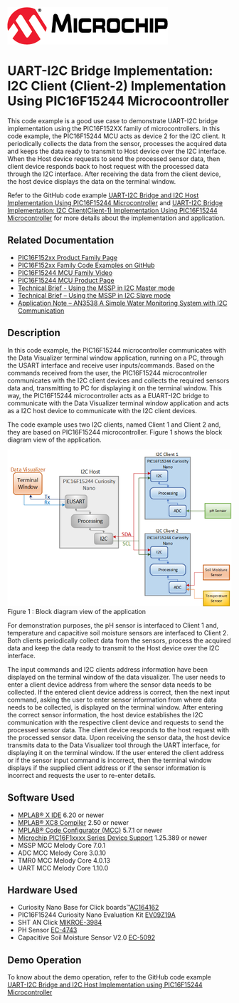 <!-- Please do not change this logo with link -->

[![MCHP](images/microchip.png)](https://www.microchip.com)

# UART-I2C Bridge Implementation: I2C Client (Client-2) Implementation Using PIC16F15244 Microcoontroller

This code example is a good use case to demonstrate UART-I2C bridge implementation using the PIC16F152XX family of microcontrollers. In this code example, the PIC16F15244 MCU acts as device 2 for the I2C client. It periodically collects the data from the sensor, processes the acquired data and keeps the data ready to transmit to Host device over the I2C interface. When the Host device requests to send the processed sensor data, then client device responds back to host request with the processed data through the I2C interface. After receiving the data from the client device, the host device displays the data on the terminal window.

Refer to the GitHub code example [UART-I2C Bridge and I2C Host Implementation Using PIC16F15244 Microcontroller](https://github.com/microchip-pic-avr-examples/pic16f15244-uart-i2c-bridge-and-i2c-host-mplab-mcc) and [UART-I2C Bridge Implementation: I2C Client(Client-1) Implementation Using PIC16F15244 Microcontroller](https://github.com/microchip-pic-avr-examples/pic16f15244-uart-i2c-bridge-i2c-client1-mplab-mcc) for more details about the implementation and application.

## Related Documentation

- [PIC16F152xx Product Family Page](https://www.microchip.com/en-us/products/microcontrollers-and-microprocessors/8-bit-mcus/pic-mcus/pic16f15244?utm_source=GitHub&utm_medium=TextLink&utm_campaign=MCU8_PIC16F15244&utm_content=pic16f15244-uart-i2c-bridge-i2c-client2-mplab-mcc-github&utm_bu=MCU08)
- [PIC16F152xx Family Code Examples on GitHub](https://github.com/orgs/microchip-pic-avr-examples/repositories?q=pic16f152&type=all&language=&sort=) 
- [PIC16F15244 MCU Family Video](https://www.youtube.com/watch?v=nHLv3Th-o-s)
- [PIC16F15244 MCU Product Page](https://www.microchip.com/wwwproducts/en/PIC16F15244?utm_source=GitHub&utm_medium=TextLink&utm_campaign=MCU8_PIC16F15244&utm_content=pic16f15244-uart-i2c-bridge-i2c-client2-mplab-mcc-github&utm_bu=MCU08)
- [Technical Brief - Using the MSSP in I2C Master mode](https://www.microchip.com/wwwappnotes/appnotes.aspx?appnote=en1001796)
- [Technical Brief – Using the MSSP in I2C Slave mode](https://www.microchip.com/wwwappnotes/appnotes.aspx?appnote=en1001796)
- [Application Note – AN3538 A Simple Water Monitoring System with I2C Communication](https://ww1.microchip.com/downloads/en/Appnotes/A-Simple-Water-Monitoring-System-with%20I2C-Communication-DS00003538A.pdf)

## Description 

In this code example, the PIC16F15244 microcontroller communicates with the Data Visualizer terminal window application, running on a PC, through the USART interface and receive user inputs/commands. Based on the commands received from the user, the PIC16F15244 microcontroller communicates with the I2C client devices and collects the required sensors data and, transmitting to PC for displaying it on the terminal window. This way, the PIC16F15244 microcontroller acts as a EUART-I2C bridge to communicate with the Data Visualizer terminal window application and acts as a I2C host device to communicate with the I2C client devices.

The code example uses two I2C clients, named Client 1 and Client 2 and, they are based on PIC16F15244 microcontroller. Figure 1 shows the block diagram view of the application.

<p align="left">
  <img width=auto height=auto src="images/block diagram.png">
  <br>Figure 1 : Block diagram view of the application<br>
</p>

For demonstration purposes, the pH sensor is interfaced to Client 1 and, temperature and capacitive soil moisture sensors are interfaced to Client 2. Both clients periodically collect data from the sensors, process the acquired data and keep the data ready to transmit to the Host device over the I2C interface. 

The input commands and I2C clients address information have been displayed on the terminal window of the data visualizer. The user needs to enter a client device address from where the sensor data needs to be collected. If the entered client device address is correct, then the next input command, asking the user to enter sensor information from where data needs to be collected, is displayed on the terminal window. After entering the correct sensor information, the host device establishes the I2C communication with the respective client device and requests to send the processed sensor data. The client device responds to the host request with the processed sensor data. Upon receiving the sensor data, the host device transmits data to the Data Visualizer tool through the UART interface, for displaying it on the terminal window. If the user entered the client address or if the sensor input command is incorrect, then the terminal window displays if the supplied client address or if the sensor information is incorrect and requests the user to re-enter details.

## Software Used

- [MPLAB® X IDE](https://www.microchip.com/en-us/tools-resources/develop/mplab-x-ide?utm_source=GitHub&utm_medium=TextLink&utm_campaign=MCU8_PIC16F15244&utm_content=pic16f15244-uart-i2c-bridge-i2c-client2-mplab-mcc-github&utm_bu=MCU08) 6.20 or newer
- [MPLAB® XC8 Compiler](https://www.microchip.com/en-us/tools-resources/develop/mplab-xc-compilers?utm_source=GitHub&utm_medium=TextLink&utm_campaign=MCU8_PIC16F15244&utm_content=pic16f15244-uart-i2c-bridge-i2c-client2-mplab-mcc-github&utm_bu=MCU08) 2.50 or newer
- [MPLAB® Code Configurator (MCC)](https://www.microchip.com/en-us/tools-resources/configure/mplab-code-configurator?utm_source=GitHub&utm_medium=TextLink&utm_campaign=MCU8_PIC16F15244&utm_content=pic16f15244-uart-i2c-bridge-i2c-client2-mplab-mcc-github&utm_bu=MCU08) 5.7.1 or newer
- [Microchip PIC16F1xxxx Series Device Support](https://packs.download.microchip.com/) 1.25.389 or newer
- MSSP MCC Melody Core 7.0.1
- ADC MCC Melody Core 3.0.10
- TMR0 MCC Melody Core 4.0.13
- UART MCC Melody Core 1.10.0 

## Hardware Used

- Curiosity Nano Base for Click boards™[AC164162](https://www.microchip.com/en-us/development-tool/AC164162?utm_source=GitHub&utm_medium=TextLink&utm_campaign=MCU8_PIC16F15244&utm_content=pic16f15244-uart-i2c-bridge-i2c-client2-mplab-mcc-github&utm_bu=MCU08)
- PIC16F15244 Curiosity Nano Evaluation Kit [EV09Z19A](https://www.microchip.com/en-us/development-tool/EV09Z19A?utm_source=GitHub&utm_medium=TextLink&utm_campaign=MCU8_pic16f15244&utm_content=pic16f15244-uart-i2c-bridge-i2c-client2-mplab-mcc-github&utm_bu=MCU08)
- SHT AN Click [MIKROE-3984](https://www.mikroe.com/sht-an-click)
- PH Sensor [EC-4743](https://www.electronicscomp.com/analog-ph-sensor-kit-for-arduino?gclid=EAIaIQobChMIhfv3t-q58QIVu4NLBR2VKQGWEAYYAyABEgKhdPD_BwE)
- Capacitive Soil Moisture Sensor V2.0 [EC-5092](https://www.electronicscomp.com/capacitive-soil-moisture-sensor-v2?gclid=EAIaIQobChMI3YCgheq58QIVxZVLBR1PZQKPEAQYAiABEgJW9_D_BwE)

## Demo Operation

To know about the demo operation, refer to the GitHub code example [UART-I2C Bridge and I2C Host Implementation using PIC16F15244 Microcontroller](https://github.com/microchip-pic-avr-examples/pic16f15244-uart-i2c-bridge-and-i2c-host-mplab-mcc)